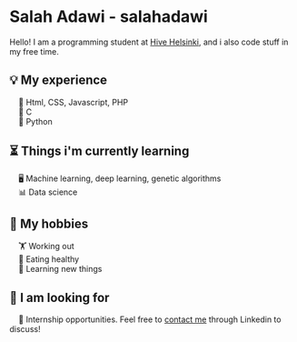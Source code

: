 # Salah Adawi - salahadawi
Hello! I am a programming student at [Hive Helsinki](https://www.hive.fi/en/), and i also code stuff in my free time.

## 💡 My experience
&nbsp;&nbsp;&nbsp;&nbsp;📃 Html, CSS, Javascript, PHP<br />
&nbsp;&nbsp;&nbsp; 🔑  C<br />
&nbsp;&nbsp;&nbsp;&nbsp;🐍 Python<br />

## ⏳ Things i'm currently learning
&nbsp;&nbsp;&nbsp;&nbsp;🖥️ Machine learning, deep learning, genetic algorithms<br />
&nbsp;&nbsp;&nbsp;&nbsp;📊 Data science<br />

## 🏓 My hobbies
&nbsp;&nbsp;&nbsp;&nbsp;🏋️ Working out<br />
&nbsp;&nbsp;&nbsp;&nbsp;🍏 Eating healthy<br />
&nbsp;&nbsp;&nbsp;&nbsp;📖 Learning new things<br />

## 📅 I am looking for
&nbsp;&nbsp;&nbsp;&nbsp;🏢 Internship opportunities. Feel free to [contact me](https://www.linkedin.com/in/salah-adawi/) through Linkedin to discuss! 
